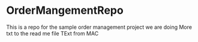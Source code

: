 # OrderMangementRepo
This is a repo for the sample order management project we are doing
More txt to the read me file
TExt from MAC
